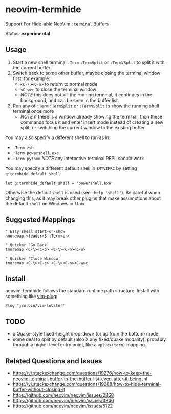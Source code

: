 # neovim-termhide

Support For Hide-able [NeoVim `:terminal`][nvim_terminal_emulator] Buffers

Status: **experimental**

## Usage

1. Start a new shell terminal `:Term` `:TermSplit` or `:TermVSplit` to split it with the current buffer
2. Switch back to some other buffer, maybe closing the terminal window first, for example:
   - `<C-\><C-n>` to return to normal mode
   - `<C-w>c` to close the terminal window
   - *NOTE* this does not kill the running terminal, it continues in the
     background, and can be seen in the buffer list
3. Run any of `:Term` `:TermSplit` or `:TermVSplit` to show the running shell terminal once more
   - *NOTE* if there is a window already showing the terminal, than these
     commands focus it and enter insert mode instead of creating a new split,
     or switching the current window to the existing buffer

You may also specify a different shell to run as in:
- `:Term zsh`
- `:Term powershell.exe`
- `:Term python` *NOTE* any interactive terminal REPL should work

You may specify a different default shell in `$MYVIMRC` by setting `g:termhide_default_shell`:

```vimscript
let g:termhide_default_shell = 'powershell.exe'
```

Otherwise the default `shell` is used (see `:help 'shell'`). Be careful when
changing this, as it may break other plugins that make assumptions about the
default `shell` on Windows or Unix.

## Suggested Mappings

```vimscript
" Easy shell start-or-show
nnoremap <leader>$ :Term<cr>

" Quicker 'Go Back'
tnoremap <C-\><C-o> <C-\><C-n><C-o>

" Quicker 'Close Window'
tnoremap <C-\><C-c> <C-\><C-n><C-w>c
```

## Install

neovim-termhide follows the standard runtime path structure. Install with
something like [vim-plug](https://github.com/junegunn/vim-plug):
```
Plug 'jcorbin/vim-lobster'
```

## TODO

- a Quake-style fixed-height drop-down (or up from the bottom) mode
- some deal to split by default (also X any fixed/quake modality); probably
  through a higher level entry point, like a `<plug>(term)` mapping

## Related Questions and Issues

- https://vi.stackexchange.com/questions/19276/how-to-keep-the-neovim-terminal-buffer-in-the-buffer-list-even-after-it-being-hi
- https://vi.stackexchange.com/questions/19288/how-to-hide-terminal-buffer-without-closing-it
- https://github.com/neovim/neovim/issues/2368
- https://github.com/neovim/neovim/issues/3340
- https://github.com/neovim/neovim/issues/5122

[nvim_terminal_emulator]: https://neovim.io/doc/user/nvim_terminal_emulator.html
